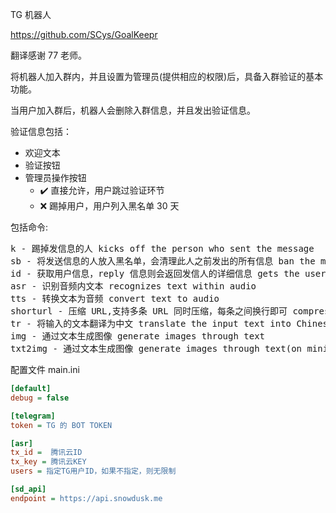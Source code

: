 TG 机器人

https://github.com/SCys/GoalKeepr

翻译感谢 77 老师。

将机器人加入群内，并且设置为管理员(提供相应的权限)后，具备入群验证的基本功能。

当用户加入群后，机器人会删除入群信息，并且发出验证信息。

验证信息包括：

- 欢迎文本
- 验证按钮
- 管理员操作按钮
  - ✔️ 直接允许，用户跳过验证环节
  - ❌ 踢掉用户，用户列入黑名单 30 天

包括命令:

<pre>
k - 踢掉发信息的人 kicks off the person who sent the message
sb - 将发送信息的人放入黑名单，会清理此人之前发出的所有信息 ban the message sender, will cleanup the user sent messages
id - 获取用户信息，reply 信息则会返回发信人的详细信息 gets the user information, reply message returns the sender details
asr - 识别音频内文本 recognizes text within audio
tts - 转换文本为音频 convert text to audio
shorturl - 压缩 URL,支持多条 URL 同时压缩，每条之间换行即可 compress URLs, support multiple URLs at the same time, just line break between each one
tr - 将输入的文本翻译为中文 translate the input text into Chinese
img - 通过文本生成图像 generate images through text
txt2img - 通过文本生成图像 generate images through text(on mini machine, only support English)
</pre>

配置文件 main.ini

```ini
[default]
debug = false

[telegram]
token = TG 的 BOT TOKEN

[asr]
tx_id =  腾讯云ID
tx_key = 腾讯云KEY
users = 指定TG用户ID，如果不指定，则无限制

[sd_api]
endpoint = https://api.snowdusk.me
```

